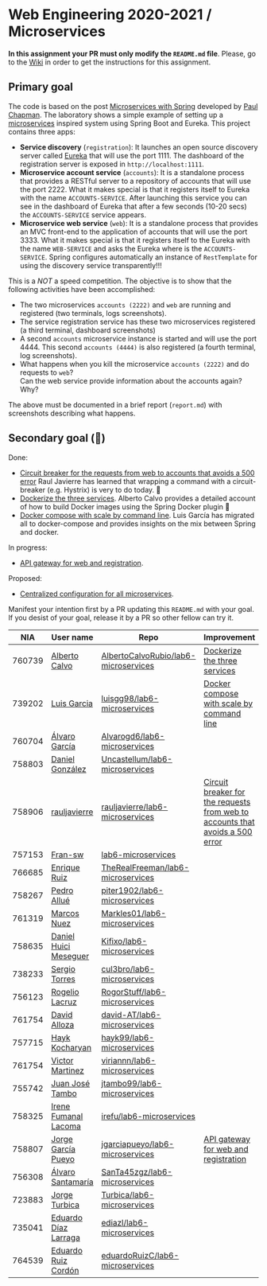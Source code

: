 # Web Engineering 2020-2021 / Microservices

**In this assignment your PR must only modify the `README.md` file**.
Please, go to the [Wiki](https://github.com/UNIZAR-30246-WebEngineering/lab6-microservices/wiki) in order to get the instructions for this assignment.

## Primary goal

The code is based on the post [Microservices with Spring](https://spring.io/blog/2015/07/14/microservices-with-spring) developed by [Paul Chapman](https://spring.io/team/pchapman).
The laboratory shows a simple example of setting up a [microservices](http://martinfowler.com/articles/microservices.html) inspired system using Spring Boot and Eureka.
This project contains three apps:

* **Service discovery** (`registration`):
  It launches an open source  discovery server called [Eureka](https://github.com/Netflix/eureka) that will use the port 1111.
  The dashboard of the registration server is exposed in `http://localhost:1111`.
* **Microservice account service** (`accounts`):
  It is a standalone process that provides a RESTful server to a repository of accounts that will use the port 2222.
  What it makes special is that it registers itself to Eureka with the name `ACCOUNTS-SERVICE`.
  After launching this service you can see in the dashboard of Eureka that after a few seconds (10-20 secs) the `ACCOUNTS-SERVICE` service appears.
* **Microservice web service** (`web`):
  It is a standalone process that provides an MVC front-end to the application of accounts that will use the port 3333.
  What it makes special is that it registers itself to the Eureka with the name `WEB-SERVICE` and asks the Eureka where is the `ACCOUNTS-SERVICE`.
  Spring configures automatically an instance of `RestTemplate` for using the discovery service transparently!!!

This is a *NOT* a speed competition. The objective is to show that the following activities have been accomplished:

* The two microservices `accounts (2222)` and `web` are running and registered (two terminals, logs screenshots).
* The service registration service has these two microservices registered (a third terminal, dashboard screenshots)
* A second `accounts` microservice instance is started and will use the port 4444. This second `accounts (4444)` is also registered (a fourth terminal, log screenshots).
* What happens when you kill the microservice `accounts (2222)` and do requests to `web`?  
  Can the web service provide information about the accounts again? Why?

The above must be documented in a brief report (`report.md`) with screenshots describing what happens.

## Secondary goal (:gift:)

Done:

* [Circuit breaker for the requests from web to accounts that avoids a 500 error](https://github.com/rauljavierre/lab6-microservices/tree/test) Raul Javierre has learned that wrapping a command with a circuit-breaker (e.g. Hystrix) is very to do today. :gift:
* [Dockerize the three services](https://github.com/UNIZAR-30246-WebEngineering/lab6-microservices/pull/9). Alberto Calvo provides a detailed account of how to build Docker images using the Spring Docker plugin :gift:
* [Docker compose with scale by command line](https://github.com/luisgg98/lab6-microservices/tree/docker-compose). Luis García has migrated all to docker-compose and provides insights on the mix between Spring and docker. 

In progress:

* [API gateway for web and registration](https://spring.io/guides/gs/routing-and-filtering/).

Proposed:

* [Centralized configuration for all microservices](https://spring.io/guides/gs/routing-and-filtering/).

Manifest your intention first by a PR updating this `README.md` with your goal.
If you desist of your goal, release it by a PR so other fellow can try it.

|NIA    | User name | Repo | Improvement | Score  
|-------|-----------|------|-------------|--------
| 760739 | [Alberto Calvo](https://github.com/AlbertoCalvoRubio) | [AlbertoCalvoRubio/lab6-microservices](https://github.com/AlbertoCalvoRubio/lab6-microservices/tree/test) | [Dockerize the three services](https://spring.io/guides/topicals/spring-boot-docker) | :gift:
| 739202 | [Luis Garcia](https://github.com/luisgg98) | [luisgg98/lab6-microservices](https://github.com/luisgg98/lab6-microservices/tree/test) | [Docker compose with scale by command line](https://thepracticaldeveloper.com/dockerize-spring-boot/) | :gift:
| 760704 | [Álvaro García](https://github.com/Alvarogd6)|[Alvarogd6/lab6-microservices](https://github.com/Alvarogd6/lab6-microservices/tree/test)| |
| 758803 | [Daniel González](https://github.com/Uncastellum) | [Uncastellum/lab6-microservices](https://github.com/Uncastellum/lab6-microservices/tree/test) |    |    | 
| 758906 | [rauljavierre](https://github.com/rauljavierre) | [rauljavierre/lab6-microservices](https://github.com/rauljavierre/lab6-microservices/tree/test) | [Circuit breaker for the requests from web to accounts that avoids a 500 error](https://spring.io/guides/gs/circuit-breaker/) | :gift: |
| 757153 | [Fran-sw](https://github.com/Fran-sw) |[lab6-microservices](https://github.com/Fran-sw/lab6-microservices/tree/test)     |        | 
| 766685 | [Enrique Ruiz](https://github.com/TheRealFreeman) | [TheRealFreeman/lab6-microservices](https://github.com/TheRealFreeman/lab6-microservices/tree/test) | |
| 758267 | [Pedro Allué](https://github.com/piter1902) | [piter1902/lab6-microservices](https://github.com/piter1902/lab6-microservices/tree/test) |    |
| 761319 | [Marcos Nuez](https://github.com/Markles01) | [Markles01/lab6-microservices](https://github.com/Markles01/lab6-microservices/tree/test) | |
| 758635 | [Daniel Huici Meseguer](https://github.com/Kifixo) | [Kifixo/lab6-microservices](https://github.com/Kifixo/lab6-microservices/tree/test) |    |
| 738233 | [Sergio Torres](https://github.com/cul3bro) | [cul3bro/lab6-microservices](https://github.com/cul3bro/lab6-microservices/tree/test) |    |
| 756123 | [Rogelio Lacruz](https://github.com/RogorStuff) | [RogorStuff/lab6-microservices](https://github.com/RogorStuff/lab6-microservices/tree/test) |    |
| 761754 | [David Alloza](https://github.com/david-AT) | [david-AT/lab6-microservices](https://github.com/david-AT/lab6-microservices/tree/test) |    |
| 757715 | [Hayk Kocharyan](https://github.com/hayk99) | [hayk99/lab6-microservices](https://github.com/hayk99/lab6-microservices/tree/test) |    |
| 761754 | [Victor Martinez](https://github.com/viriannn) | [viriannn/lab6-microservices](https://github.com/viriannn/lab6-microservices/tree/test) |    |
| 755742 | [Juan José Tambo](https://github.com/jtambo99) | [jtambo99/lab6-microservices](https://github.com/jtambo99/lab6-microservices/tree/test) |    |
| 758325 | [Irene Fumanal Lacoma](https://github.com/irefu) | [irefu/lab6-microservices](https://github.com/irefu/lab6-microservices/tree/test) |    |
| 758807 | [Jorge García Pueyo](https://github.com/jgarciapueyo) | [jgarciapueyo/lab6-microservices](https://github.com/jgarciapueyo/lab6-microservices/tree/test) | [API gateway for web and registration](https://spring.io/guides/gs/routing-and-filtering/) | |
| 756308 | [Álvaro Santamaría](https://github.com/SanTa45zgz) | [SanTa45zgz/lab6-microservices](https://github.com/SanTa45zgz/lab6-microservices/tree/test) |  |
| 723883 | [Jorge Turbica](https://github.com/turbica) | [Turbica/lab6-microservices](https://github.com/turbica/lab6-microservices/tree/test) |  |
| 735041 | [Eduardo Díaz Larraga](https://github.com/ediazl) | [ediazl/lab6-microservices](https://github.com/ediazl/lab6-microservices/tree/test) |    |
| 764539 | [Eduardo Ruiz Cordón](https://github.com/eduardoRuizC) | [eduardoRuizC/lab6-microservices](https://github.com/eduardoRuizC/lab6-microservices/tree/test) |    |
